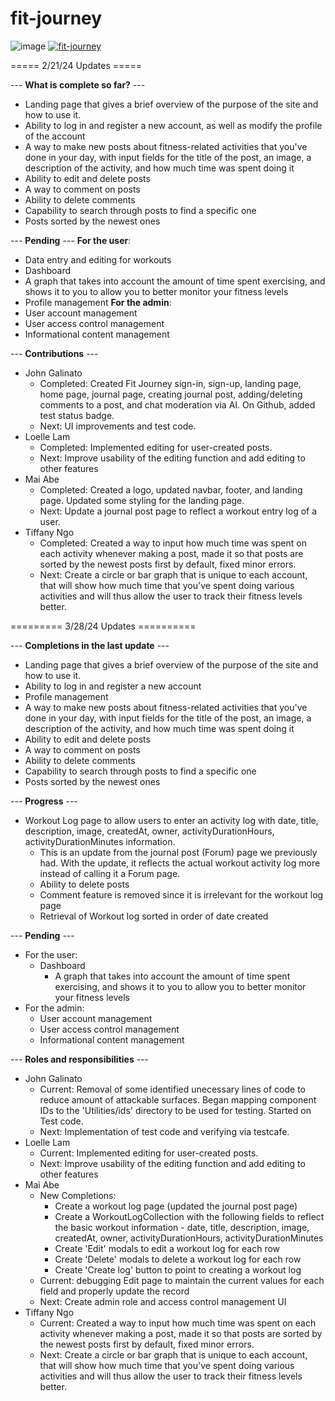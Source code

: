 # fit-journey

![image](https://github.com/JohnGalinato808/fitjourney/assets/31334240/6c976839-9d79-45da-adc9-6f67ebb172b3)
[![fit-journey](https://github.com/JohnGalinato808/fitjourney/actions/workflows/ci.yml/badge.svg)](https://github.com/JohnGalinato808/fitjourney/actions/workflows/ci.yml)

===== 2/21/24 Updates =====

--- **What is complete so far?** ---
- Landing page that gives a brief overview of the purpose of the site and how to use it.
- Ability to log in and register a new account, as well as modify the profile of the account
- A way to make new posts about fitness-related activities that you've done in your day, with input fields for the title of the post, an image, a description of the activity, and how much time was spent doing it
- Ability to edit and delete posts
- A way to comment on posts
- Ability to delete comments
- Capability to search through posts to find a specific one
- Posts sorted by the newest ones

--- **Pending** ---
**For the user**:
- Data entry and editing for workouts
- Dashboard
- A graph that takes into account the amount of time spent exercising, and shows it to you to allow you to better monitor your fitness levels
- Profile management
**For the admin**:
- User account management
- User access control management
- Informational content management


--- **Contributions** ---
- John Galinato
    - Completed: Created Fit Journey sign-in, sign-up, landing page, home page, journal page, creating journal post, adding/deleting comments to a post, and chat moderation via AI. On Github, added test status badge.
    - Next: UI improvements and test code.
- Loelle Lam
    - Completed: Implemented editing for user-created posts.
    - Next: Improve usability of the editing function and add editing to other features
- Mai Abe
    - Completed: Created a logo, updated navbar, footer, and landing page. Updated some styling for the landing page.
    - Next: Update a journal post page to reflect a workout entry log of a user.
- Tiffany Ngo
    - Completed: Created a way to input how much time was spent on each activity whenever making a post, made it so that posts are sorted by the newest posts first by default, fixed minor errors.
    - Next: Create a circle or bar graph that is unique to each account, that will show how much time that you've spent doing various activities and will thus allow the user to track their fitness levels better.


========= 3/28/24 Updates ==========

--- **Completions in the last update** ---
- Landing page that gives a brief overview of the purpose of the site and how to use it.
- Ability to log in and register a new account
- Profile management
- A way to make new posts about fitness-related activities that you've done in your day, with input fields for the title of the post, an image, a description of the activity, and how much time was spent doing it
- Ability to edit and delete posts
- A way to comment on posts
- Ability to delete comments
- Capability to search through posts to find a specific one
- Posts sorted by the newest ones

--- **Progress** ---
- Workout Log page to allow users to enter an activity log with date, title, description, image, createdAt, owner, activityDurationHours, activityDurationMinutes information.
  - This is an update from the journal post (Forum) page we previously had. With the update, it reflects the actual workout activity log more instead of calling it a Forum page.
  - Ability to delete posts
  - Comment feature is removed since it is irrelevant for the workout log page
  - Retrieval of Workout log sorted in order of date created 
  
--- **Pending** ---
- For the user:
  - Dashboard
    - A graph that takes into account the amount of time spent exercising, and shows it to you to allow you to better monitor your fitness levels
- For the admin:
  - User account management
  - User access control management
  - Informational content management

--- **Roles and responsibilities** ---
- John Galinato
  - Current: Removal of some identified unecessary lines of code to reduce amount of attackable surfaces. Began mapping component IDs to the 'Utilities/ids' directory to be used for testing. Started on Test code.
  - Next: Implementation of test code and verifying via testcafe.
- Loelle Lam
  - Current: Implemented editing for user-created posts.
  - Next: Improve usability of the editing function and add editing to other features
- Mai Abe
  - New Completions:
      - Create a workout log page (updated the journal post page)
      - Create a WorkoutLogCollection with the following fields to reflect the basic workout information - date, title, description, image, createdAt, owner, activityDurationHours, activityDurationMinutes
      - Create 'Edit' modals to edit a workout log for each row
      - Create 'Delete' modals to delete a workout log for each row
      - Create 'Create log' button to point to creating a workout log
  - Current: debugging Edit page to maintain the current values for each field and properly update the record 
  - Next: Create admin role and access control management UI
- Tiffany Ngo
  - Current: Created a way to input how much time was spent on each activity whenever making a post, made it so that posts are sorted by the newest posts first by default, fixed minor errors.
  - Next: Create a circle or bar graph that is unique to each account, that will show how much time that you've spent doing various activities and will thus allow the user to track their fitness levels better.
